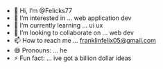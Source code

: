 - 👋 Hi, I’m @Felicks77
- 👀 I’m interested in ... web application dev
- 🌱 I’m currently learning ... ui ux
- 💞️ I’m looking to collaborate on ... web dev
- 📫 How to reach me ... franklinfelix05@gmail.com
- 😄 Pronouns: ... he
- ⚡ Fun fact: ... ive got a billion dollar ideas

<!---
Felicks77/Felicks77 is a ✨ special ✨ repository because its `README.md` (this file) appears on your GitHub profile.
You can click the Preview link to take a look at your changes.
--->
